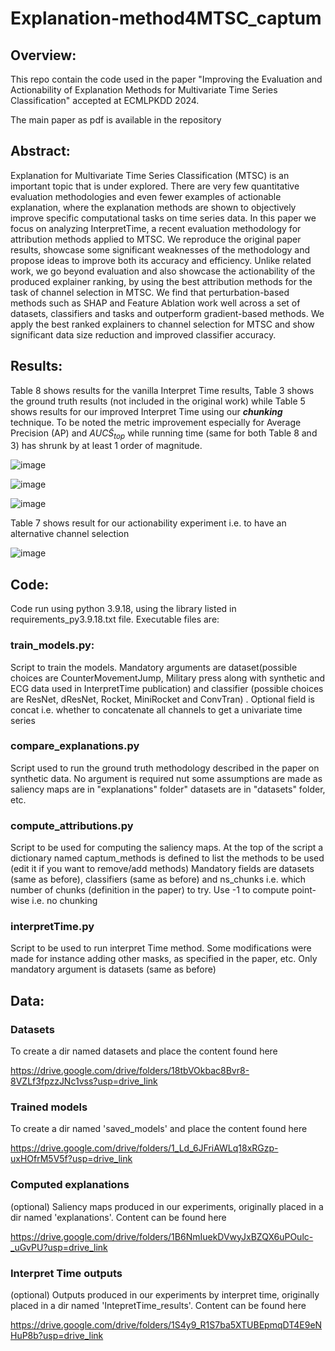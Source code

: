 # Explanation-method4MTSC_captum

## Overview:
This repo contain the code used in the paper "Improving the Evaluation and Actionability of
Explanation Methods for Multivariate Time Series Classification" accepted at ECMLPKDD 2024.

The main paper as pdf is available in the repository

## Abstract:
Explanation for Multivariate Time Series Classification (MTSC) is an important topic that
is under explored. There are very few quantitative evaluation methodologies and even fewer
examples of actionable explanation, where the explanation methods are shown to objectively
improve specific computational tasks on time series data. In this paper we focus on
analyzing InterpretTime, a recent evaluation methodology for attribution methods applied 
to MTSC. We reproduce the original paper results, showcase some significant weaknesses
of the methodology and propose ideas to improve both its accuracy and efficiency. 
Unlike related work, we go beyond evaluation and also showcase the actionability of the 
produced explainer ranking, by using the best attribution methods for the task of channel 
selection in MTSC. We find that perturbation-based methods such as SHAP and 
Feature Ablation work well across a set of datasets, classifiers and tasks and 
outperform gradient-based methods.
We apply the best ranked explainers to channel selection for MTSC and show significant
data size reduction and improved classifier accuracy.

## Results:
Table 8 shows results for the vanilla Interpret Time results, Table 3 shows
the ground truth results (not included in the original work) while Table 5 shows 
results for our improved Interpret Time using our ***chunking*** technique.
To be noted the metric improvement especially for Average Precision (AP) and 
$AUC\tilde{S}_{top}$ while running time (same for both Table 8 and 3) has 
shrunk by at least 1 order of magnitude.

![image](https://github.com/mlgig/xai4mtsc_eval_actionability/blob/main/imgs/vanilla_interpretTime_results.png)


![image](https://github.com/mlgig/xai4mtsc_eval_actionability/blob/main/imgs/vanilla_gt_results.png)


![image](https://github.com/mlgig/xai4mtsc_eval_actionability/blob/main/imgs/our_method.png)

Table 7 shows result for our actionability experiment i.e. to have an alternative 
channel selection

![image](https://github.com/mlgig/xai4mtsc_eval_actionability/blob/main/imgs/actionability.png)

## Code:

Code run using python 3.9.18, using the library listed in requirements_py3.9.18.txt file. 
Executable files are:

### train_models.py:
Script to train the models. Mandatory arguments are dataset(possible choices are CounterMovementJump, Military press along with synthetic and ECG data used in InterpretTime publication)
and classifier (possible choices are ResNet, dResNet, Rocket, MiniRocket and ConvTran)
. Optional field is concat i.e. whether to concatenate all channels to get a univariate time series

### compare_explanations.py
Script used to run the ground truth methodology described in the paper on synthetic data.
No argument is required nut some assumptions are made as
saliency maps are in "explanations" folder" datasets are in "datasets" folder, etc.

### compute_attributions.py
Script to be used for computing the saliency maps.
At the top of the script a dictionary named captum_methods is defined to list the methods to be used (edit it if you want to remove/add methods)
Mandatory fields are datasets (same as before), classifiers (same as before) and ns_chunks i.e. which number of chunks (definition in the paper) to try. Use -1 to compute point-wise i.e. no chunking

### interpretTime.py
Script to be used to run interpret Time method. Some modifications were made for instance adding other masks, as specified in the paper, etc.
Only mandatory argument is datasets (same as before)

## Data:

### Datasets
To create a dir named datasets and place the content found here

https://drive.google.com/drive/folders/18tbVOkbac8Bvr8-8VZLf3fpzzJNc1vss?usp=drive_link

### Trained models
To create a dir named 'saved_models' and place the content found here

https://drive.google.com/drive/folders/1_Ld_6JFriAWLq18xRGzp-uxHOfrM5V5f?usp=drive_link

### Computed explanations
(optional) Saliency maps produced in our experiments, originally placed in a  dir named 'explanations'. Content can be found here 

https://drive.google.com/drive/folders/1B6NmIuekDVwyJxBZQX6uPOulc-_uGvPU?usp=drive_link

### Interpret Time outputs
(optional) Outputs produced in our experiments by interpret time, originally placed in a  dir named 'IntepretTime_results'. Content can be found here 

https://drive.google.com/drive/folders/1S4y9_R1S7ba5XTUBEpmqDT4E9eNHuP8b?usp=drive_link

